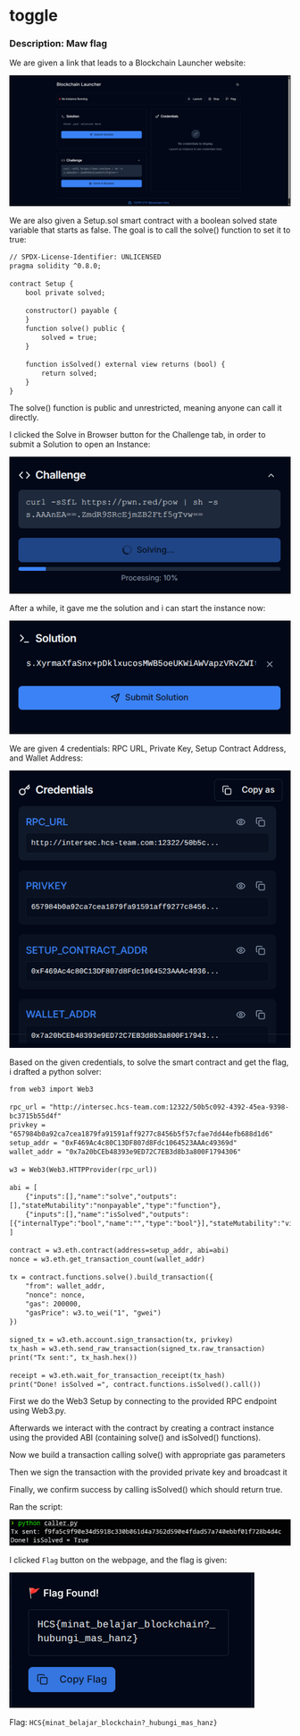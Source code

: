 # toggle
### Description: Maw flag

We are given a link that leads to a Blockchain Launcher website:

![alt text](image.png)

We are also given a Setup.sol smart contract with a boolean solved state variable that starts as false. The goal is to call the solve() function to set it to true:
```
// SPDX-License-Identifier: UNLICENSED
pragma solidity ^0.8.0;

contract Setup {
    bool private solved;

    constructor() payable {
    }
    function solve() public {
        solved = true;
    }

    function isSolved() external view returns (bool) {
        return solved;
    }
}
```
The solve() function is public and unrestricted, meaning anyone can call it directly.

I clicked the Solve in Browser button for the Challenge tab, in order to submit a Solution to open an Instance:

![alt text](image-1.png)

After a while, it gave me the solution and i can start the instance now:

![alt text](image-2.png)

We are given 4 credentials: RPC URL, Private Key, Setup Contract Address, and Wallet Address:

![alt text](image-3.png)

Based on the given credentials, to solve the smart contract and get the flag, i drafted a python solver:
```
from web3 import Web3

rpc_url = "http://intersec.hcs-team.com:12322/50b5c092-4392-45ea-9398-bc3715b55d4f"
privkey = "657984b0a92ca7cea1879fa91591aff9277c8456b5f57cfae7dd44efb688d1d6"
setup_addr = "0xF469Ac4c80C13DF807d8Fdc1064523AAAc49369d"
wallet_addr = "0x7a20bCEb48393e9ED72C7EB3d8b3a800F1794306"

w3 = Web3(Web3.HTTPProvider(rpc_url))

abi = [
    {"inputs":[],"name":"solve","outputs":[],"stateMutability":"nonpayable","type":"function"},
    {"inputs":[],"name":"isSolved","outputs":[{"internalType":"bool","name":"","type":"bool"}],"stateMutability":"view","type":"function"}
]

contract = w3.eth.contract(address=setup_addr, abi=abi)
nonce = w3.eth.get_transaction_count(wallet_addr)

tx = contract.functions.solve().build_transaction({
    "from": wallet_addr,
    "nonce": nonce,
    "gas": 200000,
    "gasPrice": w3.to_wei("1", "gwei")
})

signed_tx = w3.eth.account.sign_transaction(tx, privkey)
tx_hash = w3.eth.send_raw_transaction(signed_tx.raw_transaction)
print("Tx sent:", tx_hash.hex())

receipt = w3.eth.wait_for_transaction_receipt(tx_hash)
print("Done! isSolved =", contract.functions.isSolved().call())

```
First we do the Web3 Setup by connecting to the provided RPC endpoint using Web3.py.

Afterwards we interact with the contract by creating a contract instance using the provided ABI (containing solve() and isSolved() functions).

Now we build a transaction calling solve() with appropriate gas parameters

Then we sign the transaction with the provided private key and broadcast it

Finally, we confirm success by calling isSolved() which should return true.

Ran the script:

![alt text](image-4.png)


I clicked ```Flag``` button on the webpage, and the flag is given:

![alt text](image-5.png)

Flag: ```HCS{minat_belajar_blockchain?_hubungi_mas_hanz}```
